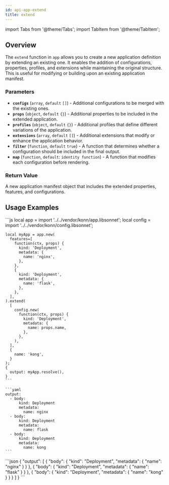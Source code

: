 ```yaml
---
id: api-app-extend
title: extend
---
```


import Tabs from '@theme/Tabs';
import TabItem from '@theme/TabItem';


## Overview

The `extend` function in `app` allows you to create a new application definition by extending an existing one. It enables the addition of configurations, properties, profiles, and extensions while maintaining the original structure. This is useful for modifying or building upon an existing application manifest.

### Parameters

- **`configs`** (`array`, `default` `[]`) - Additional configurations to be merged with the existing ones.
- **`props`** (`object`, `default` `{}`) - Additional properties to be included in the extended application.
- **`profiles`** (`object`, `default` `{}`) - Additional profiles that define different variations of the application.
- **`extensions`** (`array`, `default` `[]`) - Additional extensions that modify or enhance the application behavior.
- **`filter`** (`function`, `default` `true`) - A function that determines whether a configuration should be included in the final output.
- **`map`** (`function`, `default`: `identity function`) - A function that modifies each configuration before rendering.

### Return Value
A new application manifest object that includes the extended properties, features, and configurations.

## Usage Examples

<Tabs>
    <TabItem value="jsonnet" label="Jsonnet" default>
    ```js
    local app = import '../../vendor/konn/app.libsonnet';
    local config = import '../../vendor/konn/config.libsonnet';

    local myApp = app.new(
      features=[
        function(ctx, props) {
          kind: 'Deployment',
          metadata: {
            name: 'nginx',
          },
        },
        {
          kind: 'Deployment',
          metadata: {
            name: 'flask',
          },
        },
      ],
    ).extend(
      [
        config.new(
          function(ctx, props) {
            kind: 'Deployment',
            metadata: {
              name: props.name,
            },
          },
        ),
      ],
      {
        name: 'kong',
      }
    );
    {
      output: myApp.resolve(),
    }
    ```
  </TabItem>
  <TabItem value="yaml" label="YAML Output">

    ```yaml
    output:
      - body:
          kind: Deployment
          metadata:
            name: nginx
      - body:
          kind: Deployment
          metadata:
            name: flask
      - body:
          kind: Deployment
          metadata:
            name: kong
    ```
  </TabItem>
  <TabItem value="json" label="JSON Output">
    ```json
    {
       "output": [
          {
             "body": {
                "kind": "Deployment",
                "metadata": {
                   "name": "nginx"
                }
             }
          },
          {
             "body": {
                "kind": "Deployment",
                "metadata": {
                   "name": "flask"
                }
             }
          },
          {
             "body": {
                "kind": "Deployment",
                "metadata": {
                   "name": "kong"
                }
             }
          }
       ]
    }
    ```  
    </TabItem>
</Tabs>
